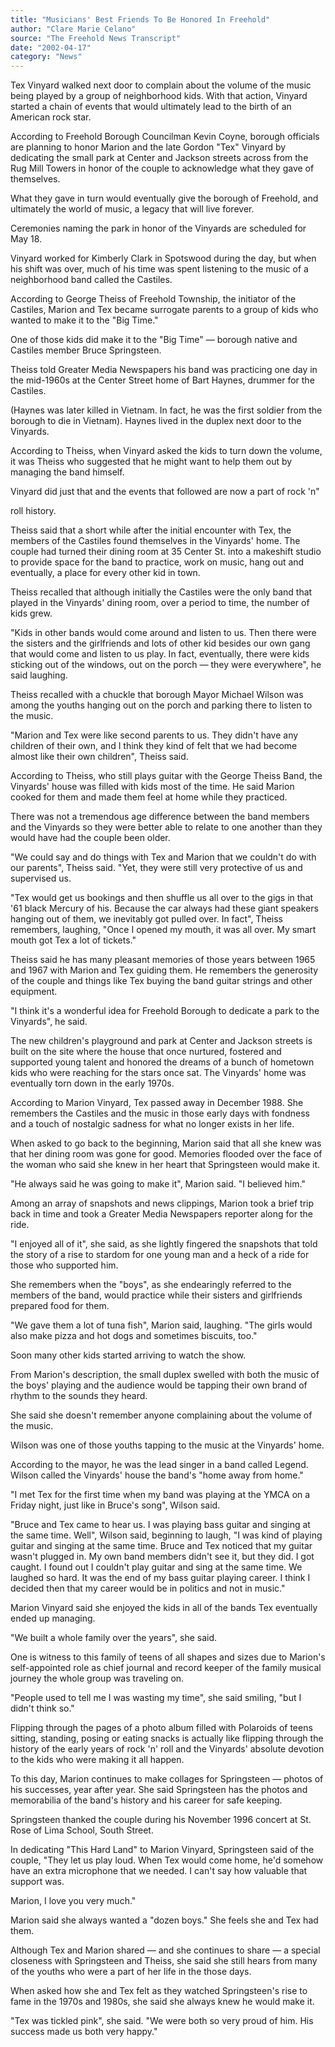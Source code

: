 ```yaml
---
title: "Musicians' Best Friends To Be Honored In Freehold"
author: "Clare Marie Celano"
source: "The Freehold News Transcript"
date: "2002-04-17"
category: "News"
---
```


Tex Vinyard walked next door to complain about the volume of the music being played by a group of neighborhood kids. With that action, Vinyard started a chain of events that would ultimately lead to the birth of an American rock star.

According to Freehold Borough Councilman Kevin Coyne, borough officials are planning to honor Marion and the late Gordon "Tex" Vinyard by dedicating the small park at Center and Jackson streets across from the Rug Mill Towers in honor of the couple to acknowledge what they gave of themselves.

What they gave in turn would eventually give the borough of Freehold, and ultimately the world of music, a legacy that will live forever.

Ceremonies naming the park in honor of the Vinyards are scheduled for May 18.

Vinyard worked for Kimberly Clark in Spotswood during the day, but when his shift was over, much of his time was spent listening to the music of a neighborhood band called the Castiles.

According to George Theiss of Freehold Township, the initiator of the Castiles, Marion and Tex became surrogate parents to a group of kids who wanted to make it to the "Big Time."

One of those kids did make it to the "Big Time" — borough native and Castiles member Bruce Springsteen.

Theiss told Greater Media Newspapers his band was practicing one day in the mid-1960s at the Center Street home of Bart Haynes, drummer for the Castiles.

(Haynes was later killed in Vietnam. In fact, he was the first soldier from the borough to die in Vietnam). Haynes lived in the duplex next door to the Vinyards.

According to Theiss, when Vinyard asked the kids to turn down the volume, it was Theiss who suggested that he might want to help them out by managing the band himself.

Vinyard did just that and the events that followed are now a part of rock 'n"

roll history.

Theiss said that a short while after the initial encounter with Tex, the members of the Castiles found themselves in the Vinyards' home. The couple had turned their dining room at 35 Center St. into a makeshift studio to provide space for the band to practice, work on music, hang out and eventually, a place for every other kid in town.

Theiss recalled that although initially the Castiles were the only band that played in the Vinyards' dining room, over a period to time, the number of kids grew.

"Kids in other bands would come around and listen to us. Then there were the sisters and the girlfriends and lots of other kid besides our own gang that would come and listen to us play. In fact, eventually, there were kids sticking out of the windows, out on the porch — they were everywhere", he said laughing.

Theiss recalled with a chuckle that borough Mayor Michael Wilson was among the youths hanging out on the porch and parking there to listen to the music.

"Marion and Tex were like second parents to us. They didn't have any children of their own, and I think they kind of felt that we had become almost like their own children", Theiss said.

According to Theiss, who still plays guitar with the George Theiss Band, the Vinyards' house was filled with kids most of the time. He said Marion cooked for them and made them feel at home while they practiced.

There was not a tremendous age difference between the band members and the Vinyards so they were better able to relate to one another than they would have had the couple been older.

"We could say and do things with Tex and Marion that we couldn't do with our parents", Theiss said. "Yet, they were still very protective of us and supervised us.

"Tex would get us bookings and then shuffle us all over to the gigs in that '61 black Mercury of his. Because the car always had these giant speakers hanging out of them, we inevitably got pulled over. In fact", Theiss remembers, laughing, "Once I opened my mouth, it was all over. My smart mouth got Tex a lot of tickets."

Theiss said he has many pleasant memories of those years between 1965 and 1967 with Marion and Tex guiding them. He remembers the generosity of the couple and things like Tex buying the band guitar strings and other equipment.

"I think it's a wonderful idea for Freehold Borough to dedicate a park to the Vinyards", he said.

The new children's playground and park at Center and Jackson streets is built on the site where the house that once nurtured, fostered and supported young talent and honored the dreams of a bunch of hometown kids who were reaching for the stars once sat. The Vinyards' home was eventually torn down in the early 1970s.

According to Marion Vinyard, Tex passed away in December 1988. She remembers the Castiles and the music in those early days with fondness and a touch of nostalgic sadness for what no longer exists in her life.

When asked to go back to the beginning, Marion said that all she knew was that her dining room was gone for good. Memories flooded over the face of the woman who said she knew in her heart that Springsteen would make it.

"He always said he was going to make it", Marion said. "I believed him."

Among an array of snapshots and news clippings, Marion took a brief trip back in time and took a Greater Media Newspapers reporter along for the ride.

"I enjoyed all of it", she said, as she lightly fingered the snapshots that told the story of a rise to stardom for one young man and a heck of a ride for those who supported him.

She remembers when the "boys", as she endearingly referred to the members of the band, would practice while their sisters and girlfriends prepared food for them.

"We gave them a lot of tuna fish", Marion said, laughing. "The girls would also make pizza and hot dogs and sometimes biscuits, too."

Soon many other kids started arriving to watch the show.

From Marion's description, the small duplex swelled with both the music of the boys' playing and the audience would be tapping their own brand of rhythm to the sounds they heard.

She said she doesn't remember anyone complaining about the volume of the music.

Wilson was one of those youths tapping to the music at the Vinyards' home.

According to the mayor, he was the lead singer in a band called Legend. Wilson called the Vinyards' house the band's "home away from home."

"I met Tex for the first time when my band was playing at the YMCA on a Friday night, just like in Bruce's song", Wilson said.

"Bruce and Tex came to hear us. I was playing bass guitar and singing at the same time. Well", Wilson said, beginning to laugh, "I was kind of playing guitar and singing at the same time. Bruce and Tex noticed that my guitar wasn't plugged in. My own band members didn't see it, but they did. I got caught. I found out I couldn't play guitar and sing at the same time. We laughed so hard. It was the end of my bass guitar playing career. I think I decided then that my career would be in politics and not in music."

Marion Vinyard said she enjoyed the kids in all of the bands Tex eventually ended up managing.

"We built a whole family over the years", she said.

One is witness to this family of teens of all shapes and sizes due to Marion's self-appointed role as chief journal and record keeper of the family musical journey the whole group was traveling on.

"People used to tell me I was wasting my time", she said smiling, "but I didn't think so."

Flipping through the pages of a photo album filled with Polaroids of teens sitting, standing, posing or eating snacks is actually like flipping through the history of the early years of rock 'n' roll and the Vinyards' absolute devotion to the kids who were making it all happen.

To this day, Marion continues to make collages for Springsteen — photos of his successes, year after year. She said Springsteen has the photos and memorabilia of the band's history and his career for safe keeping.

Springsteen thanked the couple during his November 1996 concert at St. Rose of Lima School, South Street.

In dedicating "This Hard Land" to Marion Vinyard, Springsteen said of the couple, "They let us play loud. When Tex would come home, he'd somehow have an extra microphone that we needed. I can't say how valuable that support was.

Marion, I love you very much."

Marion said she always wanted a "dozen boys." She feels she and Tex had them.

Although Tex and Marion shared — and she continues to share — a special closeness with Springsteen and Theiss, she said she still hears from many of the youths who were a part of her life in the those days.

When asked how she and Tex felt as they watched Springsteen's rise to fame in the 1970s and 1980s, she said she always knew he would make it.

"Tex was tickled pink", she said. "We were both so very proud of him. His success made us both very happy."
